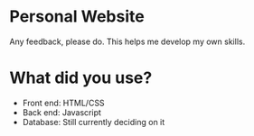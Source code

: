 # Personal Website

Any feedback, please do. This helps me develop my own skills.

# What did you use?
- Front end: HTML/CSS
- Back end: Javascript
- Database: Still currently deciding on it

# 
